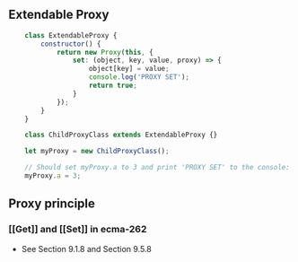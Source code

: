 ## Extendable Proxy
```javascript
    class ExtendableProxy {
        constructor() {
            return new Proxy(this, {
                set: (object, key, value, proxy) => {
                    object[key] = value;
                    console.log('PROXY SET');
                    return true;
                }
            });
        }
    }

    class ChildProxyClass extends ExtendableProxy {}

    let myProxy = new ChildProxyClass();

    // Should set myProxy.a to 3 and print 'PROXY SET' to the console:
    myProxy.a = 3;
```

## Proxy principle

### [[Get]] and [[Set]] in ecma-262

+ See Section 9.1.8 and Section 9.5.8